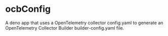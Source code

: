 # ocbConfig
A deno app that uses a OpenTelemetry collector config.yaml to generate an OpenTelemetry Collector Builder builder-config.yaml file.
